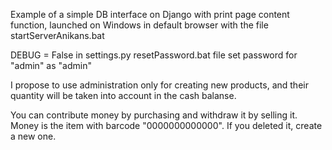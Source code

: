Example of a simple DB interface on Django with print page content function, 
launched on Windows in default browser with the file startServerAnikans.bat

DEBUG = False in settings.py
resetPassword.bat file set password for "admin" as "admin"

I propose to use administration only for creating new products, 
and their quantity will be taken into account in the cash balanse.

You can contribute money by purchasing and withdraw it by selling it.
Money is the item with barcode "0000000000000".
If you deleted it, create a new one.

